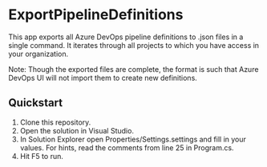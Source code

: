 # ExportPipelineDefinitions
This app exports all Azure DevOps pipeline definitions to .json files in a single command. It iterates through all projects to which you have access in your organization. 

Note: Though the exported files are complete, the format is such that Azure DevOps UI will not import them to create new definitions.

## Quickstart
1. Clone this repository.
1. Open the solution in Visual Studio.
1. In Solution Explorer open Properties/Settings.settings and fill in your values.
   For hints, read the comments from line 25 in Program.cs.
1. Hit F5 to run.
